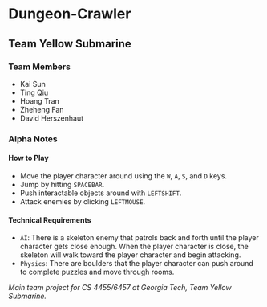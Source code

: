 # Dungeon-Crawler

## Team Yellow Submarine

### Team Members

* Kai Sun
* Ting Qiu
* Hoang Tran
* Zheheng Fan
* David Herszenhaut

### Alpha Notes

#### How to Play

* Move the player character around using the `W`, `A`, `S`, and `D` keys.
* Jump by hitting `SPACEBAR`.
* Push interactable objects around with `LEFTSHIFT`.
* Attack enemies by clicking `LEFTMOUSE`.

#### Technical Requirements

* `AI`: There is a skeleton enemy that patrols back and forth until the player character gets close enough. When the player character is close, the skeleton will walk toward the player character and begin attacking.
* `Physics`: There are boulders that the player character can push around to complete puzzles and move through rooms.

*Main team project for CS 4455/6457 at Georgia Tech, Team Yellow Submarine.*

